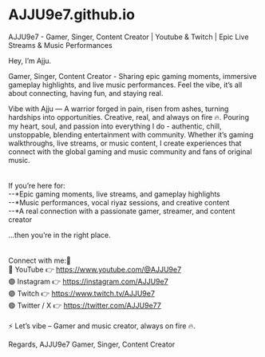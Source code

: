 # AJJU9e7.github.io
AJJU9e7 - Gamer, Singer, Content Creator | Youtube & Twitch | Epic Live Streams & Music Performances

Hey, I’m Ajju.


Gamer, Singer, Content Creator - Sharing epic gaming moments, immersive gameplay highlights, and live music performances. Feel the vibe, it’s all about connecting, having fun, and staying real.

Vibe with Ajju — A warrior forged in pain, risen from ashes, turning hardships into opportunities. Creative, real, and always on fire 🔥. Pouring my heart, soul, and passion into everything I do - authentic, chill, unstoppable, blending entertainment with community. Whether it’s gaming walkthroughs, live streams, or music content, I create experiences that connect with the global gaming and music community and fans of original music.<br>
<br>
<br>
If you’re here for:<br>
--*Epic gaming moments, live streams, and gameplay highlights<br>
--*Music performances, vocal riyaz sessions, and creative content<br>
--*A real connection with a passionate gamer, streamer, and content creator<br>
  
…then you’re in the right place.<br>
<br>
<br>
Connect with me:📌<br>
🔴 YouTube 👉 https://www.youtube.com/@AJJU9e7<br>
🟣 Instagram 👉 https://instagram.com/AJJU9e7<br>
🟣 Twitch 👉 https://www.twitch.tv/AJJU9e7<br>
🟢 Twitter / X 👉 https://twitter.com/AJJU9e77<br>
<br>
⚡️ Let’s vibe – Gamer and music creator, always on fire 🔥. 

Regards,
AJJU9e7
Gamer, Singer, Content Creator 
